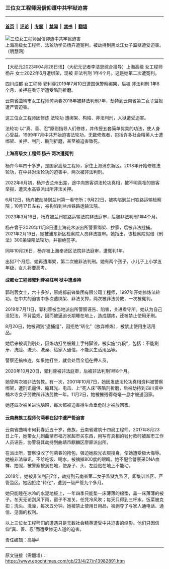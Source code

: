 ### 三位女工程师因信仰遭中共牢狱迫害

---

#### [首页](../../../..?n13982891) &nbsp;|&nbsp; [评论](../../../../../epoch-comment?n13982891) &nbsp;|&nbsp; [专题](../../../../../epoch-special?n13982891) &nbsp;|&nbsp; [禁闻](../../../../../epoch-news?n13982891) &nbsp;|&nbsp; [禁书](../../../../../books?n13982891) &nbsp;|&nbsp; [翻墙](https://github.com/gfw-breaker/nogfw/blob/master/README.md?n13982891)


<div><img alt="三位女工程师因信仰遭中共牢狱迫害" class="attachment-djy_600_400 size-djy_600_400 wp-post-image" src="https://i.epochtimes.com/assets/uploads/2020/04/128a18088a38579ad061c484e0f92565-600x400.jpg"/>
<div class="caption">
 上海高级女工程师、法轮功学员杨卉遭冤判，被劫持到黑龙江女子监狱遭受迫害。（明慧网）
</div></div><hr/><div class="post_content" id="artbody" itemprop="articleBody">
 <!-- article content begin -->
 <p>
  【大纪元2023年04月28日讯】（大纪元记者李洁思综合报导）上海高级
  <ok href="https://www.epochtimes.com/gb/tag/%E5%A5%B3%E5%B7%A5%E7%A8%8B%E5%B8%88.html">
   女工程师
  </ok>
  <ok href="https://www.epochtimes.com/gb/tag/%E6%9D%A8%E5%8D%89.html">
   杨卉
  </ok>
  女士2022年6月遭绑架，现被
  <ok href="https://www.epochtimes.com/gb/tag/%E9%9D%9E%E6%B3%95%E5%88%A4%E5%88%91.html">
   非法判刑
  </ok>
  1年4个月。这是她第二次遭冤判。
 </p>
 <p>
  四川成都
  <ok href="https://www.epochtimes.com/gb/tag/%E5%A5%B3%E5%B7%A5%E7%A8%8B%E5%B8%88.html">
   女工程师
  </ok>
  郭利蓉2019年7月10日遭国保警察绑架，后被
  <ok href="https://www.epochtimes.com/gb/tag/%E9%9D%9E%E6%B3%95%E5%88%A4%E5%88%91.html">
   非法判刑
  </ok>
  1年8个月，关押在看守所遭受酷刑折磨。
 </p>
 <p>
  云南省曲靖市女工程师何莉春2018年被非法判刑7年，劫持到云南省第二女子监狱遭严管迫害。
 </p>
 <p>
  这三位女工程师因修炼
  <ok href="https://www.epochtimes.com/gb/tag/%E6%B3%95%E8%BD%AE%E5%8A%9F.html">
   法轮功
  </ok>
  遭绑架、构陷、非法判刑，入狱遭受迫害。
 </p>
 <p>
  <ok href="https://www.epochtimes.com/gb/tag/%E6%B3%95%E8%BD%AE%E5%8A%9F.html">
   法轮功
  </ok>
  以“真、善、忍”原则指导人们修炼，并传授五套简单优美的功法，使人身心受益。1999年7月中共开始迫害法轮功，无数修炼者，包括许多社会精英人士遭绑架、关押、判刑、酷刑折磨，甚至被迫害致死。
 </p>
 <h4>
  上海高级女工程师
  <ok href="https://www.epochtimes.com/gb/tag/%E6%9D%A8%E5%8D%89.html">
   杨卉
  </ok>
  两次遭冤判
 </h4>
 <p>
  杨卉今年四十多岁，是国家高级工程师，家住上海浦东新区。2018年开始修炼法轮功，在中共对法轮功的迫害中，两次被非法判刑。
 </p>
 <p>
  2022年6月初，杨卉去兰州出差，途中向旅客讲法轮功真相，被不明真相的旅客举报，遭天水高铁派出所非法关押。
 </p>
 <p>
  6月12日，杨卉被劫持到兰州第一看守所；9月22日，被构陷到兰州铁路运输检察院；10月17日左右，被构陷到兰州铁路运输法院。
 </p>
 <p>
  2023年3月16日，杨卉被兰州铁路运输法院非法庭审，后被非法判刑1年4个月。
 </p>
 <p>
  杨卉曾于2020年11月8日遭上海花木派出所警察绑架、抄家，后被非法批捕。2021年2月19日，她被浦东新区检察院人员非法提审。她指出，该检察院假借《刑法》300条诬陷法轮功，并拒绝签字。
 </p>
 <p>
  同年10月26日，杨卉被上海奉贤区法院非法庭审，遭冤判1年。
 </p>
 <p>
  出狱7个月后，她再遭绑架，第二次被非法判刑。她有两个孩子，小儿子上小学五年级，女儿将要高考。
 </p>
 <h4>
  成都女工程师郭利蓉被枉判 狱中遭虐待
 </h4>
 <p>
  郭利蓉女士，六十多岁，原成都前锋集团有限公司工程师，1997年开始修炼法轮功，在中共的迫害中多次遭绑架、非法关押，两次被非法劳教，一次被冤判。
 </p>
 <p>
  2019年7月11日，郭利蓉被当地派出所警察诬告、陷害，关进看守所。她认为自己没犯法，不背监规，因而被逼迫长期睡在地上，造成腿疼，还被禁止使用牙刷。
 </p>
 <p>
  8月20日，她被调到“逮捕组”，因拒绝“转化”（放弃修炼），被禁止使用生活用品。
 </p>
 <p>
  她后来被调到别处，因炼功打坐被戴上手铐脚镣，被实施“九段”，包括：不能刷牙、洗脸、洗头、洗澡、给家人通信，不能买生活用品等。
 </p>
 <p>
  警察还搞株连，如果她打坐，就会处罚全组在押人员。
 </p>
 <p>
  2020年10月20日，郭利蓉被非法庭审，后被非法判刑1年8个月。
 </p>
 <p>
  她曾两次被非法劳教。有一次，2001年10月7日，她因发放法轮功真相资料被警察绑架，遭刑讯逼供、搧耳光、电击、上“死人床”等酷刑折磨，后被劫持到四川资中楠木寺女子劳教所非法劳教一年。11月2日，她被摧残得奄奄一息才被送回家。
 </p>
 <p>
  她还四次被关进洗脑班，每次都被迫害得生命垂危时才被放回家。
 </p>
 <h4>
  云南彝族工程师何莉春在狱中遭严管迫害
 </h4>
 <p>
  云南省曲靖市何莉春近五十岁，彝族，云南省建筑十四局工程师。2017年8月23日上午，她带女儿到曲靖市福万家超市买东西，用写有真相的钱付款时被超市工作人员诬告，协警将其劫持到曲靖市麒麟区廖廊派出所。
 </p>
 <p>
  在派出所，警察没收了何莉春的挎包，强迫她脱光衣服搜身，使她遭受极大侮辱。她被非法审讯，不给吃饭、喝水，被摘掉800度的眼睛。她不配合警察采DNA血样、拍照，被警察按到在地，使身子、头、左脸贴在地上不能动。
 </p>
 <p>
  2018年，她被非法判刑7年，劫持到云南省第二女子监狱九监区，即集训监区、严管监区。她因拒绝“转化”，遭到一级严管九个多月。
 </p>
 <p>
  她只能睡在冰冷的水泥地板上，一年四季只能垫一床薄薄的棉垫，盖一床薄薄的被子。冬天无论刮风下雨，窗子不准关，任凭冷风吹；每天只得到三杯水，饭菜被克扣；洗头、洗澡，每次五分钟。她被禁止使用日用品，被剥夺了与家人通电话、通信、见面的权利。
 </p>
 <p>
  以上三位女工程师们的遭遇只是无数社会精英遭受中共迫害的缩影。他们只因信仰“真、善、忍”而遭受惨无人道的迫害。
 </p>
 <p>
  责任编辑：高静#
 </p>
 <!-- article content end -->
 <div id="below_article_ad">
 </div>
</div>


---

原文链接（需翻墙）：https://www.epochtimes.com/gb/23/4/27/n13982891.htm